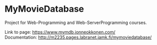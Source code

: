 # MyMovieDatabase

Project for Web-Programming and Web-ServerProgramming courses.

Link to page: https://www.mymdb.jonneokkonen.com/  
Documentation: http://m2235.pages.labranet.jamk.fi/mymoviedatabase/
